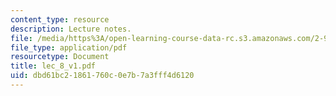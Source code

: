 ```yaml
---
content_type: resource
description: Lecture notes.
file: /media/https%3A/open-learning-course-data-rc.s3.amazonaws.com/2-997-decision-making-in-large-scale-systems-spring-2004/dbd61bc21861760c0e7b7a3fff4d6120_lec_8_v1.pdf
file_type: application/pdf
resourcetype: Document
title: lec_8_v1.pdf
uid: dbd61bc2-1861-760c-0e7b-7a3fff4d6120
---
```

